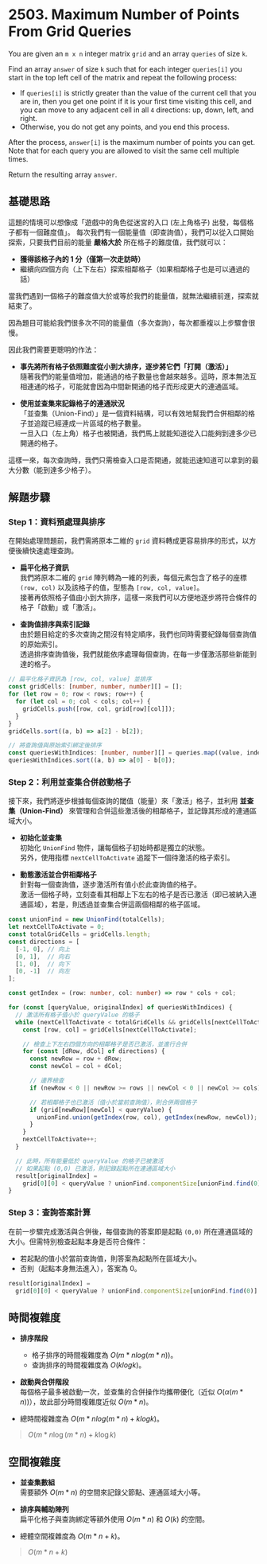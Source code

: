 # 2503. Maximum Number of Points From Grid Queries

You are given an `m x n` integer matrix `grid` and an array `queries` of size `k`.

Find an array `answer` of size `k` such that for each integer `queries[i]` you start in the top left cell of the matrix and repeat the following process:

- If `queries[i]` is strictly greater than the value of the current cell that you are in, 
  then you get one point if it is your first time visiting this cell, 
  and you can move to any adjacent cell in all `4` directions: up, down, left, and right.
- Otherwise, you do not get any points, and you end this process.

After the process, `answer[i]` is the maximum number of points you can get. 
Note that for each query you are allowed to visit the same cell multiple times.

Return the resulting array `answer`.

## 基礎思路

這題的情境可以想像成「遊戲中的角色從迷宮的入口 (左上角格子) 出發，每個格子都有一個難度值」。
每次我們有一個能量值（即查詢值），我們可以從入口開始探索，只要我們目前的能量 **嚴格大於** 所在格子的難度值，我們就可以：

- **獲得該格子內的 1 分（僅第一次走訪時）**
- 繼續向四個方向（上下左右）探索相鄰格子（如果相鄰格子也是可以通過的話）

當我們遇到一個格子的難度值大於或等於我們的能量值，就無法繼續前進，探索就結束了。

因為題目可能給我們很多次不同的能量值（多次查詢），每次都重複以上步驟會很慢。

因此我們需要更聰明的作法：

- **事先將所有格子依照難度從小到大排序，逐步將它們「打開（激活）」**  
  隨著我們的能量值增加，能通過的格子數量也會越來越多。這時，原本無法互相連通的格子，可能就會因為中間新開通的格子而形成更大的連通區域。

- **使用並查集來記錄格子的連通狀況**  
  「並查集（Union-Find）」是一個資料結構，可以有效地幫我們合併相鄰的格子並追蹤已經連成一片區域的格子數量。  
  一旦入口（左上角）格子也被開通，我們馬上就能知道從入口能夠到達多少已開通的格子。

這樣一來，每次查詢時，我們只需檢查入口是否開通，就能迅速知道可以拿到的最大分數（能到達多少格子）。

## 解題步驟

### Step 1：資料預處理與排序

在開始處理問題前，我們需將原本二維的 `grid` 資料轉成更容易排序的形式，以方便後續快速處理查詢。

- **扁平化格子資訊**  
  我們將原本二維的 `grid` 陣列轉為一維的列表，每個元素包含了格子的座標 `(row, col)` 以及該格子的值，型態為 `[row, col, value]`。  
  接著再依照格子值由小到大排序，這樣一來我們可以方便地逐步將符合條件的格子「啟動」或「激活」。

- **查詢值排序與索引記錄**  
  由於題目給定的多次查詢之間沒有特定順序，我們也同時需要紀錄每個查詢值的原始索引。  
  透過排序查詢值後，我們就能依序處理每個查詢，在每一步僅激活那些新能到達的格子。

```typescript
// 扁平化格子資訊為 [row, col, value] 並排序
const gridCells: [number, number, number][] = [];
for (let row = 0; row < rows; row++) {
  for (let col = 0; col < cols; col++) {
    gridCells.push([row, col, grid[row][col]]);
  }
}
gridCells.sort((a, b) => a[2] - b[2]);

// 將查詢值與原始索引綁定後排序
const queriesWithIndices: [number, number][] = queries.map((value, index) => [value, index]);
queriesWithIndices.sort((a, b) => a[0] - b[0]);
```

### Step 2：利用並查集合併啟動格子

接下來，我們將逐步根據每個查詢的閾值（能量）來「激活」格子，並利用 **並查集（Union-Find）** 來管理和合併這些激活後的相鄰格子，並記錄其形成的連通區域大小。

- **初始化並查集**  
  初始化 `UnionFind` 物件，讓每個格子初始時都是獨立的狀態。  
  另外，使用指標 `nextCellToActivate` 追蹤下一個待激活的格子索引。

- **動態激活並合併相鄰格子**  
  針對每一個查詢值，逐步激活所有值小於此查詢值的格子。  
  激活一個格子時，立刻查看其相鄰上下左右的格子是否已激活（即已被納入連通區域），若是，則透過並查集合併這兩個相鄰的格子區域。

```typescript
const unionFind = new UnionFind(totalCells);
let nextCellToActivate = 0;
const totalGridCells = gridCells.length;
const directions = [
  [-1, 0], // 向上
  [0, 1],  // 向右
  [1, 0],  // 向下
  [0, -1]  // 向左
];

const getIndex = (row: number, col: number) => row * cols + col;

for (const [queryValue, originalIndex] of queriesWithIndices) {
  // 激活所有格子值小於 queryValue 的格子
  while (nextCellToActivate < totalGridCells && gridCells[nextCellToActivate][2] < queryValue) {
    const [row, col] = gridCells[nextCellToActivate];

    // 檢查上下左右四個方向的相鄰格子是否已激活，並進行合併
    for (const [dRow, dCol] of directions) {
      const newRow = row + dRow;
      const newCol = col + dCol;

      // 邊界檢查
      if (newRow < 0 || newRow >= rows || newCol < 0 || newCol >= cols) continue;

      // 若相鄰格子也已激活（值小於當前查詢值），則合併兩個格子
      if (grid[newRow][newCol] < queryValue) {
        unionFind.union(getIndex(row, col), getIndex(newRow, newCol));
      }
    }
    nextCellToActivate++;
  }

  // 此時，所有能量低於 queryValue 的格子已被激活
  // 如果起點 (0,0) 已激活，則記錄起點所在連通區域大小
  result[originalIndex] =
    grid[0][0] < queryValue ? unionFind.componentSize[unionFind.find(0)] : 0;
}
```

### Step 3：查詢答案計算

在前一步驟完成激活與合併後，每個查詢的答案即是起點 `(0,0)` 所在連通區域的大小。但需特別檢查起點本身是否符合條件：

- 若起點的值小於當前查詢值，則答案為起點所在區域大小。
- 否則（起點本身無法進入），答案為 0。

```typescript
result[originalIndex] =
  grid[0][0] < queryValue ? unionFind.componentSize[unionFind.find(0)] : 0;
```

## 時間複雜度

- **排序階段**
  - 格子排序的時間複雜度為 $O(m * n log(m * n))$。
  - 查詢排序的時間複雜度為 $O(k log k)$。

- **啟動與合併階段**  
  每個格子最多被啟動一次，並查集的合併操作均攜帶優化（近似 $O(α(m * n))$），故此部分時間複雜度近似 $O(m * n)$。

- 總時間複雜度為 $O(m * n log(m * n) + k log k)$。

> $O(m * n \log(m * n) + k \log k)$

## 空間複雜度

- **並查集數組**  
  需要額外 $O(m * n)$ 的空間來記錄父節點、連通區域大小等。

- **排序與輔助陣列**  
  扁平化格子與查詢綁定等額外使用 $O(m * n)$ 和 $O(k)$ 的空間。

- 總體空間複雜度為 $O(m * n + k)$。

> $O(m * n + k)$
